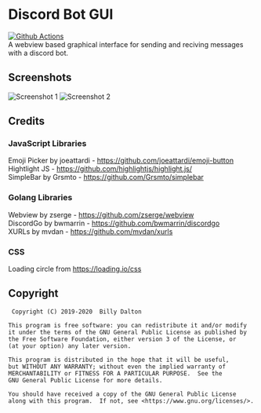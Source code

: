 # Discord Bot GUI
[![Github Actions](https://github.com/Xnopyt/discord-bot-gui/workflows/WebView/badge.svg)](https://github.com/Xnopyt/discord-bot-gui/actions) <br />
A webview based graphical interface for sending and reciving messages with a discord bot.<br />

## Screenshots
![Screenshot 1](https://raw.githubusercontent.com/Xnopyt/discord-bot-gui/master/screenshots/screenshot1.png "Screenshot 1")
![Screenshot 2](https://raw.githubusercontent.com/Xnopyt/discord-bot-gui/master/screenshots/screenshot2.png "Screenshot 2")

## Credits

### JavaScript Libraries
Emoji Picker by joeattardi - https://github.com/joeattardi/emoji-button<br />
Hightlight JS - https://github.com/highlightjs/highlight.js/<br />
SimpleBar by Grsmto - https://github.com/Grsmto/simplebar

### Golang Libraries
Webview by zserge - https://github.com/zserge/webview<br />
DiscordGo by bwmarrin - https://github.com/bwmarrin/discordgo<br />
XURLs by mvdan - https://github.com/mvdan/xurls

### CSS
Loading circle from https://loading.io/css

## Copyright
```
 Copyright (C) 2019-2020  Billy Dalton

This program is free software: you can redistribute it and/or modify
it under the terms of the GNU General Public License as published by
the Free Software Foundation, either version 3 of the License, or
(at your option) any later version.

This program is distributed in the hope that it will be useful,
but WITHOUT ANY WARRANTY; without even the implied warranty of
MERCHANTABILITY or FITNESS FOR A PARTICULAR PURPOSE.  See the
GNU General Public License for more details.

You should have received a copy of the GNU General Public License
along with this program.  If not, see <https://www.gnu.org/licenses/>.
```

